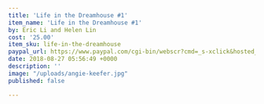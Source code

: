 ```yaml
---
title: 'Life in the Dreamhouse #1'
item_name: 'Life in the Dreamhouse #1'
by: Eric Li and Helen Lin
cost: '25.00'
item_sku: life-in-the-dreamhouse
paypal_url: https://www.paypal.com/cgi-bin/webscr?cmd=_s-xclick&hosted_button_id=JM5Q685A6XULW
date: 2018-08-27 05:56:49 +0000
description: ''
image: "/uploads/angie-keefer.jpg"
published: false

---
```

